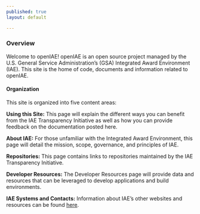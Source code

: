 ```yaml
---
published: true
layout: default

---
```


### Overview

<p>Welcome to openIAE! openIAE is an open source project managed by the U.S. General Service Administration’s (GSA) Integrated Award Environment (IAE). This site is the home of code, documents and information related to openIAE.</p>

<h4>Organization</h4>

This site is organized into five content areas:

__Using this Site:__  This page will explain the different ways you can benefit from the IAE Transparency Initiative as well as how you can provide feedback on the documentation posted here.

__About IAE:__  For those unfamiliar with the Integrated Award Environment, this page will detail the mission, scope, governance, and principles of IAE.

__Repositories:__  This page contains links to repositories maintained by the IAE Transparency Initiative.

__Developer Resources:__  The Developer Resources page will provide data and resources that can be leveraged to develop applications and build environments.

__IAE Systems and Contacts:__  Information about IAE’s other websites and resources can be found [here](communicate.html). 
